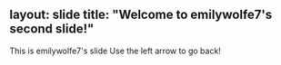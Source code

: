 layout: slide
title: "Welcome to emilywolfe7's second slide!"
---
This is emilywolfe7's slide
Use the left arrow to go back!
